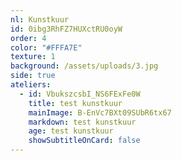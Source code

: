 ```yaml
---
nl: Kunstkuur
id: 0ibg3RhFZ7HUXctRU0oyW
order: 4
color: "#FFFA7E"
texture: 1
background: /assets/uploads/3.jpg
side: true
ateliers:
  - id: VbukszcsbI_NS6FExFe0W
    title: test kunstkuur
    mainImage: B-EnVc7BXt09SUbR6tx67
    markdown: test kunstkuur
    age: test kunstkuur
    showSubtitleOnCard: false
---
```

